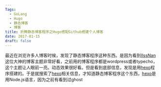 ```yaml
---
Tags:
  - GoLang
  - Hugo
  - 静态博客
  - 博客
title: 折腾静态博客程序之Hugo搭配Github搭建个人博客
date: 2017-01-15
draft: false
---
```


最近在浏览许多人博客时候，发现了静态博客程序这种东西。是因为看到[IIssNan](http://notes.iissnan.com/)这位大神的博客主题非常好看，之前用的博客程序都是wordpress或者typecho，这个主题让人眼前一亮。动态效果很好看。但是看到底部信息，发现是用[hexo](https://hexo.io/)程序搭建的。于是就搜索了[hexo](https://hexo.io/)相关信息，才知道静态博客程序这个东西，[hexo](https://hexo.io/)是用Node.js语言，因为之前有看到过ghost